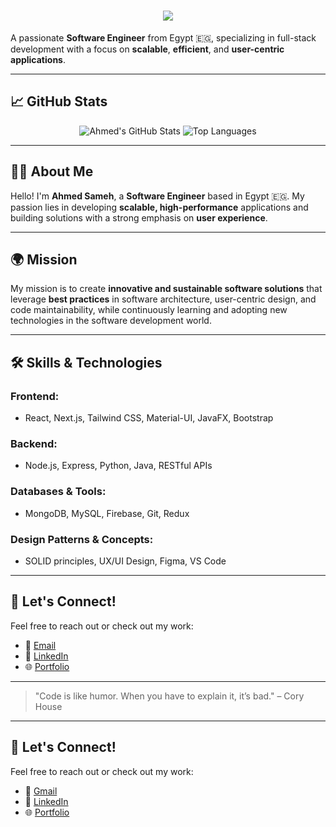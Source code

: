 <h1 align="center">
    <img src="https://readme-typing-svg.herokuapp.com/?font=Righteous&size=35&center=true&vCenter=true&width=500&height=70&duration=4000&lines=Hi+There!+👋;+I'm+Ahmed+Sameh!;" />
</h1>


A passionate **Software Engineer** from Egypt 🇪🇬, specializing in full-stack development with a focus on **scalable**, **efficient**, and **user-centric applications**.

---

## 📈 GitHub Stats

<div align="center">
    <img src="https://github-readme-stats.vercel.app/api?username=ahmeddsameh-glitch&show_icons=true&theme=radical" alt="Ahmed's GitHub Stats" />
    <img src="https://github-readme-stats.vercel.app/api/top-langs/?username=ahmeddsameh-glitch&layout=compact&theme=radical" alt="Top Languages" />
</div>

---

## 👨‍💻 About Me

Hello! I'm **Ahmed Sameh**, a **Software Engineer** based in Egypt 🇪🇬. My passion lies in developing **scalable, high-performance** applications and building solutions with a strong emphasis on **user experience**.

---

## 🌍 Mission

My mission is to create **innovative and sustainable software solutions** that leverage **best practices** in software architecture, user-centric design, and code maintainability, while continuously learning and adopting new technologies in the software development world.

---

## 🛠️ Skills & Technologies

### Frontend:
- React, Next.js, Tailwind CSS, Material-UI, JavaFX, Bootstrap

### Backend:
- Node.js, Express, Python, Java, RESTful APIs

### Databases & Tools:
- MongoDB, MySQL, Firebase, Git, Redux

### Design Patterns & Concepts:
- SOLID principles, UX/UI Design, Figma, VS Code

---

## 🚀 Let's Connect!

Feel free to reach out or check out my work:

- 📧 [Email](mailto:a.samehpsn@gmail.com)
- 💼 [LinkedIn](https://www.linkedin.com/in/ahmed-sameh-3a8a55290)
- 🌐 [Portfolio](https://ahmeddsameh-glitch.github.io)

---

> "Code is like humor. When you have to explain it, it’s bad." – Cory House

---

## 🤝 Let's Connect!

Feel free to reach out or check out my work:

- 📧 [Gmail](mailto:a.samehpsn@gmail.com)
- 💼 [LinkedIn](https://www.linkedin.com/in/ahmed-sameh-3a8a55290)
- 🌐 [Portfolio](https://ahmeddsameh-glitch.github.io)
